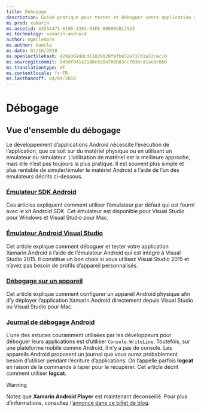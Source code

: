 ```yaml
---
title: Débogage
description: Guide pratique pour tester et déboguer votre application Xamarin.Android
ms.prod: xamarin
ms.assetid: A355A471-8195-4391-93FE-0000BCB17923
ms.technology: xamarin-android
author: mgmclemore
ms.author: mamcle
ms.date: 03/16/2018
ms.openlocfilehash: 429a369ddcd11829920f9fb932a737d1a53cec10
ms.sourcegitcommit: 945df041e2180cb20af08b83cc703ecd1aedc6b0
ms.translationtype: HT
ms.contentlocale: fr-FR
ms.lasthandoff: 04/04/2018
---
```

# <a name="debugging"></a>Débogage

## <a name="debugging-overview"></a>Vue d'ensemble du débogage

Le développement d’applications Android nécessite l’exécution de l’application, que ce soit sur du matériel physique ou en utilisant un émulateur ou simulateur. L’utilisation de matériel est la meilleure approche, mais elle n’est pas toujours la plus pratique. Il est souvent plus simple et plus rentable de simuler/émuler le matériel Android à l’aide de l’un des émulateurs décrits ci-dessous.


### <a name="android-sdk-emulatorandroiddeploy-testdebuggingandroid-sdk-emulatorindexmd"></a>[Émulateur SDK Android](~/android/deploy-test/debugging/android-sdk-emulator/index.md)

Ces articles expliquent comment utiliser l’émulateur par défaut qui est fourni avec le kit Android SDK. Cet émulateur est disponible pour Visual Studio pour Windows et Visual Studio pour Mac.

### <a name="visual-studio-android-emulatorandroiddeploy-testdebuggingvisual-studio-android-emulatormd"></a>[Émulateur Android Visual Studio](~/android/deploy-test/debugging/visual-studio-android-emulator.md)

Cet article explique comment déboguer et tester votre application Xamarin.Android à l’aide de l’émulateur Android qui est intégré à Visual Studio 2015. Il constitue un bon choix si vous utilisez Visual Studio 2015 et n’avez pas besoin de profils d’appareil personnalisés.

### <a name="debugging-on-a-deviceandroiddeploy-testdebuggingdebug-on-devicemd"></a>[Débogage sur un appareil](~/android/deploy-test/debugging/debug-on-device.md)

Cet article explique comment configurer un appareil Android physique afin d’y déployer l’application Xamarin.Android directement depuis Visual Studio ou Visual Studio pour Mac.

### <a name="android-debug-logandroiddeploy-testdebuggingandroid-debug-logmd"></a>[Journal de débogage Android](~/android/deploy-test/debugging/android-debug-log.md)

L’une des astuces couramment utilisées par les développeurs pour déboguer leurs applications est d’utiliser `Console.WriteLine`. Toutefois, sur une plateforme mobile comme Android, il n’y a pas de console. Les appareils Android proposent un journal que vous aurez probablement besoin d’utiliser pendant l’écriture d’applications. On l’appelle parfois **logcat** en raison de la commande à taper pour le récupérer. Cet article décrit comment utiliser **logcat**.

> [!WARNING]
> Notez que **Xamarin Android Player** est maintenant déconseillé. Pour plus d’informations, consultez l’[annonce dans ce billet de blog](https://blog.xamarin.com/live-from-dotnetconf-cycle-7-xamarin-studio-6-and-more/).
